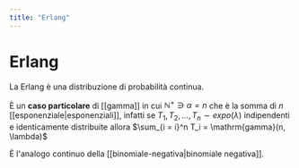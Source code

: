 ```yaml
---
title: "Erlang"
---
```

# Erlang
La Erlang è una distribuzione di probabilità continua.

È un **caso particolare** di [[gamma]] in cui $\mathbb{N}^+ \ni \alpha = n$ che è la somma di $n$ [[esponenziale|esponenziali]], infatti se $T_1, T_2, \ldots, T_n \sim expo(\lambda)$ indipendenti e identicamente distribuite allora $\sum_{i = i}^n T_i = \mathrm{gamma}(n, \lambda)$

È l'analogo continuo della [[binomiale-negativa|binomiale negativa]].
